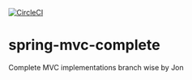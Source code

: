 [![CircleCI](https://circleci.com/gh/Piyush-kmr4/spring-recipe-app-mvc-jpa-.svg?style=svg)](https://circleci.com/gh/Piyush-kmr4/spring-recipe-app-mvc-jpa-)
# spring-mvc-complete
Complete MVC implementations branch wise by Jon
